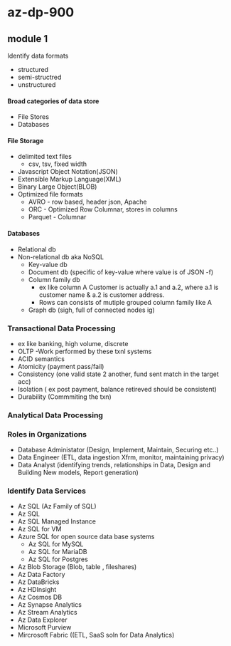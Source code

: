 # az-dp-900

## module 1
Identify data formats
+ structured 
+ semi-structred
+ unstructured

#### Broad categories of data store
+ File Stores
+ Databases

#### File Storage
+ delimited text files
  + csv, tsv, fixed width 
+ Javascript Object Notation(JSON)
+ Extensible Markup Language(XML)
+ Binary Large Object(BLOB)
+ Optimized file formats
  + AVRO - row based, header json, Apache 
  + ORC - Optimized Row Columnar, stores in columns
  + Parquet - Columnar

#### Databases
+ Relational db
+ Non-relational db aka NoSQL
  + Key-value db
  + Document db (specific of key-value where value is of JSON -f)
  + Column family db
    + ex like column A Customer is actually a.1 and a.2, where a.1 is customer name & a.2 is customer address.
    + Rows can consists of mutiple grouped column family like A
  + Graph db (sigh, full of connected nodes ig)

### Transactional Data Processing
 + ex like banking, high volume, discrete
 + OLTP -Work performed by these txnl systems
  + ACID semantics
   + Atomicity (payment pass/fail)
   + Consistency (one valid state 2 another, fund sent match in the target acc)
   + Isolation ( ex post payment, balance retireved should be consistent)
   + Durability (Commmiting the txn)   

### Analytical Data Processing

### Roles in Organizations
+ Database Administator (Design, Implement, Maintain, Securing etc..)
+ Data Engineer (ETL, data ingestion Xfrm, monitor, maintaining privacy)
+ Data Analyst (identifying trends, relationships in Data, Design and Building New models, Report generation)

### Identify Data Services
+ Az SQL (Az Family of SQL)
 +  Az SQL
 +  Az SQL Managed Instance
 +  Az SQL for VM
+ Azure SQL for open source data base systems
  + Az SQL for MySQL
  + Az SQL for MariaDB
  + Az SQL for Postgres
+ Az Blob Storage (Blob, table , fileshares)
+ Az Data Factory
+ Az DataBricks
+ Az HDInsight
+ Az Cosmos DB
+ Az Synapse Analytics
+ Az Stream Analytics
+ Az Data Explorer
+ Microsoft Purview
+ Mircrosoft Fabric ((ETL, SaaS soln for Data Analytics)



